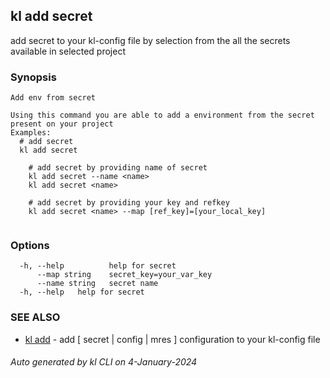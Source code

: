 ## kl add secret

add secret to your kl-config file by selection from the all the secrets available in selected project

### Synopsis

```
Add env from secret

Using this command you are able to add a environment from the secret present on your project
Examples:
  # add secret
  kl add secret

	# add secret by providing name of secret
	kl add secret --name <name>
	kl add secret <name>

	# add secret by providing your key and refkey
	kl add secret <name> --map [ref_key]=[your_local_key]
	
```

### Options

```
  -h, --help          help for secret
      --map string    secret_key=your_var_key
      --name string   secret name
  -h, --help   help for secret
```

### SEE ALSO

* [kl add](kl_add.md)  - add [ secret | config | mres ] configuration to your kl-config file

###### Auto generated by kl CLI on 4-January-2024
